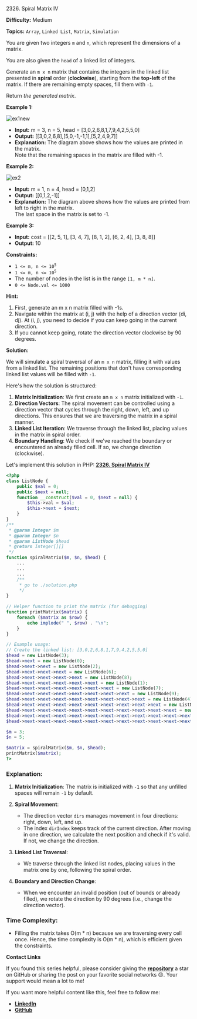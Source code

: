 2326\. Spiral Matrix IV

**Difficulty:** Medium

**Topics:** `Array`, `Linked List`, `Matrix`, `Simulation`

You are given two integers `m` and `n`, which represent the dimensions of a matrix.

You are also given the `head` of a linked list of integers.

Generate an `m x n` matrix that contains the integers in the linked list presented in **spiral** order (**clockwise**), starting from the **top-left** of the matrix. If there are remaining empty spaces, fill them with `-1`.

Return _the generated matrix_.

**Example 1:**

![ex1new](https://assets.leetcode.com/uploads/2022/05/09/ex1new.jpg)

- **Input:** m = 3, n = 5, head = [3,0,2,6,8,1,7,9,4,2,5,5,0]
- **Output:** [[3,0,2,6,8],[5,0,-1,-1,1],[5,2,4,9,7]]
- **Explanation:** The diagram above shows how the values are printed in the matrix.\
  Note that the remaining spaces in the matrix are filled with -1.

**Example 2:**

![ex2](https://assets.leetcode.com/uploads/2022/05/11/ex2.jpg)

- **Input:** m = 1, n = 4, head = [0,1,2]
- **Output:** [[0,1,2,-1]]
- **Explanation:** The diagram above shows how the values are printed from left to right in the matrix.\
  The last space in the matrix is set to -1.


**Example 3:**

- **Input:** cost = [[2, 5, 1], [3, 4, 7], [8, 1, 2], [6, 2, 4], [3, 8, 8]]
- **Output:** 10



**Constraints:**

- <code>1 <= m, n <= 10<sup>5</sup></code>
- <code>1 <= m, n <= 10<sup>5</sup></code>
- The number of nodes in the list is in the range `[1, m * n]`.
- <code>0 <= Node.val <= 1000</code>


**Hint:**
1. First, generate an m x n matrix filled with -1s.
2. Navigate within the matrix at (i, j) with the help of a direction vector ⟨di, dj⟩. At (i, j), you need to decide if you can keep going in the current direction.
3. If you cannot keep going, rotate the direction vector clockwise by 90 degrees.



**Solution:**

We will simulate a spiral traversal of an `m x n` matrix, filling it with values from a linked list. The remaining positions that don't have corresponding linked list values will be filled with `-1`.

Here's how the solution is structured:

1. **Matrix Initialization**: We first create an `m x n` matrix initialized with `-1`.
2. **Direction Vectors**: The spiral movement can be controlled using a direction vector that cycles through the right, down, left, and up directions. This ensures that we are traversing the matrix in a spiral manner.
3. **Linked List Iteration**: We traverse through the linked list, placing values in the matrix in spiral order.
4. **Boundary Handling**: We check if we've reached the boundary or encountered an already filled cell. If so, we change direction (clockwise).

Let's implement this solution in PHP: **[2326. Spiral Matrix IV](https://github.com/mah-shamim/leet-code-in-php/tree/main/algorithms/002326-spiral-matrix-iv/solution.php)**

```php
<?php
class ListNode {
    public $val = 0;
    public $next = null;
    function __construct($val = 0, $next = null) {
        $this->val = $val;
        $this->next = $next;
    }
}
/**
 * @param Integer $m
 * @param Integer $n
 * @param ListNode $head
 * @return Integer[][]
 */
function spiralMatrix($m, $n, $head) {
    ...
    ...
    ...
    /**
     * go to ./solution.php
     */
}

// Helper function to print the matrix (for debugging)
function printMatrix($matrix) {
    foreach ($matrix as $row) {
        echo implode(" ", $row) . "\n";
    }
}

// Example usage:
// Create the linked list: [3,0,2,6,8,1,7,9,4,2,5,5,0]
$head = new ListNode(3);
$head->next = new ListNode(0);
$head->next->next = new ListNode(2);
$head->next->next->next = new ListNode(6);
$head->next->next->next->next = new ListNode(8);
$head->next->next->next->next->next = new ListNode(1);
$head->next->next->next->next->next->next = new ListNode(7);
$head->next->next->next->next->next->next->next = new ListNode(9);
$head->next->next->next->next->next->next->next->next = new ListNode(4);
$head->next->next->next->next->next->next->next->next->next = new ListNode(2);
$head->next->next->next->next->next->next->next->next->next->next = new ListNode(5);
$head->next->next->next->next->next->next->next->next->next->next->next = new ListNode(5);
$head->next->next->next->next->next->next->next->next->next->next->next->next = new ListNode(0);

$m = 3;
$n = 5;

$matrix = spiralMatrix($m, $n, $head);
printMatrix($matrix);
?>
```

### Explanation:

1. **Matrix Initialization**: The matrix is initialized with `-1` so that any unfilled spaces will remain `-1` by default.

2. **Spiral Movement**:
   - The direction vector `dirs` manages movement in four directions: right, down, left, and up.
   - The index `dirIndex` keeps track of the current direction. After moving in one direction, we calculate the next position and check if it's valid. If not, we change the direction.

3. **Linked List Traversal**:
   - We traverse through the linked list nodes, placing values in the matrix one by one, following the spiral order.

4. **Boundary and Direction Change**:
   - When we encounter an invalid position (out of bounds or already filled), we rotate the direction by 90 degrees (i.e., change the direction vector).

### Time Complexity:

- Filling the matrix takes O(m \* n) because we are traversing every cell once. Hence, the time complexity is O(m \* n), which is efficient given the constraints.


**Contact Links**

If you found this series helpful, please consider giving the **[repository](https://github.com/mah-shamim/leet-code-in-php)** a star on GitHub or sharing the post on your favorite social networks 😍. Your support would mean a lot to me!

If you want more helpful content like this, feel free to follow me:

- **[LinkedIn](https://www.linkedin.com/in/arifulhaque/)**
- **[GitHub](https://github.com/mah-shamim)**
